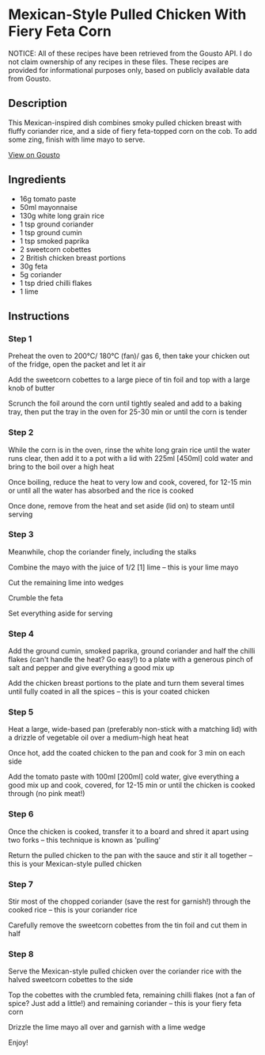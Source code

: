 # Mexican-Style Pulled Chicken With Fiery Feta Corn

NOTICE: All of these recipes have been retrieved from the Gousto API. I do not claim ownership of any recipes in these files. These recipes are provided for informational purposes only, based on publicly available data from Gousto.

## Description

This Mexican-inspired dish combines smoky pulled chicken breast with fluffy coriander rice, and a side of fiery feta-topped corn on the cob. To add some zing, finish with lime mayo to serve. 

[View on Gousto](https://www.gousto.co.uk/recipes/cookbook/mexican-pulled-chicken-fiery-feta-corn)

## Ingredients

- 16g tomato paste
- 50ml mayonnaise
- 130g white long grain rice
- 1 tsp ground coriander
- 1 tsp ground cumin
- 1 tsp smoked paprika
- 2 sweetcorn cobettes
- 2 British chicken breast portions
- 30g feta
- 5g coriander
- 1 tsp dried chilli flakes
- 1 lime

## Instructions


### Step 1

Preheat the oven to 200°C/ 180°C (fan)/ gas 6, then take your chicken out of the fridge, open the packet and let it air

Add the sweetcorn cobettes to a large piece of tin foil and top with a large knob of butter

Scrunch the foil around the corn until tightly sealed and add to a baking tray, then put the tray in the oven for 25-30 min or until the corn is tender


### Step 2

While the corn is in the oven, rinse the white long grain rice until the water runs clear, then add it to a pot with a lid with 225ml <span class="text-danger">[450ml]</span> cold water and bring to the boil over a high heat 

Once boiling, reduce the heat to very low and cook, covered, for 12-15 min or until all the water has absorbed and the rice is cooked 

Once done, remove from the heat and set aside (lid on) to steam until serving


### Step 3

Meanwhile, chop the coriander finely, including the stalks

Combine the mayo with the juice of 1/2 <span class="text-danger">[1]</span> lime – this is your lime mayo

Cut the remaining lime into wedges

Crumble the feta

Set everything aside for serving


### Step 4

Add the ground cumin, smoked paprika, ground coriander and half the chilli flakes (can't handle the heat? Go easy!) to a plate with a generous pinch of salt and pepper and give everything a good mix up

Add the chicken breast portions to the plate and turn them several times until fully coated in all the spices – this is your coated chicken


### Step 5

Heat a large, wide-based pan (preferably non-stick with a matching lid) with a drizzle of vegetable oil over a medium-high heat heat

Once hot, add the coated chicken to the pan and cook for 3 min on each side

Add the tomato paste with 100ml<span class="text-danger"> [200ml]</span> cold water, give everything a good mix up and cook, covered, for 12-15 min or until the chicken is cooked through (no pink meat!)


### Step 6

Once the chicken is cooked, transfer it to a board and shred it apart using two forks – this technique is known as 'pulling'

Return the pulled chicken to the pan with the sauce and stir it all together – this is your Mexican-style pulled chicken


### Step 7

Stir most of the chopped coriander (save the rest for garnish!) through the cooked rice – this is your coriander rice

Carefully remove the sweetcorn cobettes from the tin foil and cut them in half

### Step 8

Serve the Mexican-style pulled chicken over the coriander rice with the halved sweetcorn cobettes to the side

Top the cobettes with the crumbled feta, remaining chilli flakes (not a fan of spice? Just add a little!) and remaining coriander – this is your fiery feta corn

Drizzle the lime mayo all over and garnish with a lime wedge

Enjoy!

